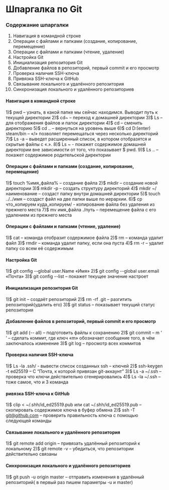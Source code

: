 # Шпаргалка по Git


### Содержание шпаргалки


1. Навигация в командной строке
2. Операции с файлами и папками (создание, копирование, перемещение)
3. Операции с файлами и папками (чтение, удаление)
4. Настройка Git
5. Инициализация репозитория Git
6. Добавление файлов в репозиторий, первый commit и его просмотр
7. Проверка наличия SSH-ключа
8. Привязка SSH-ключа к GitHub
9. Связывание локального и удалённого репозитория
10. Синхронизация локального и удалённого репозиториев

#### Навигация в командной строке


1)$ pwd – узнать, в какой папке мы сейчас находимся. Выводит путь к текущей директории
2)$ cd~ – переход к домашней директории
3)$ Ls – для отображения файлов и папок директории
4)$ cd – сменить директорию
5)$ cd .. – вернуться на уровень выше
6)$ cd D:\(enter) steam/bin – «/» позволяет перемещаться через несколько директорий
7)$ Ls -a – выведет расширенный список, в котором отобразятся и скрытые файлы с «.».
8)$ Ls ~ - покажет содержимое домашней директории вне зависимости от того, что показывает $ pwd.
9)$ Ls .. – покажет содержимое родительской директории


#### Операции с файлами и папками (создание, копирование, перемещение)

1)$ touch %имя_файла% – создание файла
2)$ mkdir – создание новой директории
3)$ mkdir -p – создать структуру директорий
4)$ mkdir ~/наименование – создаст папку внутри домашней директории
5)$ touch ../../имя – создаст файл на две папки выше по иерархии.
6)$ cp что_копируем куда_копируем/ - копирование файла без удаления из прежнего места
7)$ mv имя_файла ./путь – перемещение файла с его удалением из прежнего места


#### Операции с файлами и папками (чтение, удаление)

1)$ cat – команда отобразит содержимое файла
2)$ rm – команда удалит файл
3)$ rmdir – команда удалит папку, если она пуста
4)$ rm -r – удалит папку со всем её содержимым


#### Настройка Git


1)$ git config --global user.Name «Имя»
2)$ git config --global user.email «Почта»
3)$ git config --list – покажет текущее значение настроет 


#### Инициализация репозитория Git

1)$ git init – создаёт репозиторий
2)$ rm -rf .git – разгитить репозиторий(удалить его)
3)$ git status – показывает текущий статус репозитория


#### Добавление файлов в репозиторий, первый commit и его просмотр


1)$ git add (-- all) – подготовить файлы к сохранению
2)$ git commit – m ‘ ’ – сделать коммит, где ключ «m» обозначает сообщение того, в чём заключалось изменение
3)$ git log – просмотр всех коммитов


#### Проверка наличия SSH-ключа
1)$ Ls -la .ssh/ - вывести список созданных ssh – ключей
2)$ ssh-keygen -t ed25519 – C “Почта, к которой привязан git-аккаунт”
3)$ Ls -a ~/.ssh – проверка что ключи действительно сгенерировались
4)$ Ls -la ~/.ssh – тоже самое, что и 3 команда


#### ривязка SSH-ключа к GitHub


1)$ clip < ~/.shh/id_ed25519.pub или cat ~/.shh/id_ed25519.pub – скопировать содержимое ключа в буфер обмена
2)$ ssh -T git@github.com – проверить правильность ключа с помощью следующей команды


#### Связывание локального и удалённого репозитория


1)$ git remote add origin – привязать удалённый репозиторий к локальному
2)$ git remote -v – убедиться, что репозитории действительно связаны


#### Синхронизация локального и удалённого репозиториев


1)$ git push -u origin master – отправить изменения в удалённый репозиторий( в первый раз пишем параметры -u и master)











